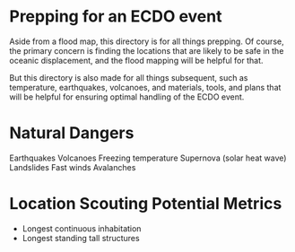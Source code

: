 # Prepping for an ECDO event

Aside from a flood map, this directory is for all things prepping. Of course, the primary concern is finding the locations that are likely to be safe in the oceanic displacement, and the flood mapping will be helpful for that.

But this directory is also made for all things subsequent, such as temperature, earthquakes, volcanoes, and materials, tools, and plans that will be helpful for ensuring optimal handling of the ECDO event.

# Natural Dangers

Earthquakes
Volcanoes
Freezing temperature
Supernova (solar heat wave)
Landslides
Fast winds
Avalanches

# Location Scouting Potential Metrics

- Longest continuous inhabitation
- Longest standing tall structures
